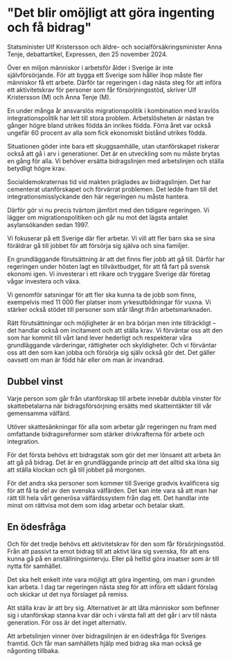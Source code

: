 # "Det blir omöjligt att göra ingenting och få bidrag"

Statsminister Ulf Kristersson och äldre\- och socialförsäkringsminister Anna Tenje, debattartikel, Expressen, den 25 november 2024.


Över en miljon människor i arbetsför ålder i Sverige är inte självförsörjande. För att bygga ett Sverige som håller ihop måste fler människor få ett arbete. Därför tar regeringen i dag nästa steg för att införa ett aktivitetskrav för personer som får försörjningsstöd, skriver Ulf Kristersson (M) och Anna Tenje (M).

En under många år ansvarslös migrationspolitik i kombination med kravlös integrationspolitik har lett till stora problem. Arbetslösheten är nästan tre gånger högre bland utrikes födda än inrikes födda. Förra året var också ungefär 60 procent av alla som fick ekonomiskt bistånd utrikes födda.

Situationen göder inte bara ett skuggsamhälle, utan utanförskapet riskerar också att gå i arv i generationer. Det är en utveckling som nu måste brytas en gång för alla. Vi behöver ersätta bidragslinjen med arbetslinjen och ställa betydligt högre krav.

Socialdemokraternas tid vid makten präglades av bidragslinjen. Det har cementerat utanförskapet och förvärrat problemen. Det ledde fram till det integrationsmisslyckande den här regeringen nu måste hantera.

Därför gör vi nu precis tvärtom jämfört med den tidigare regeringen. Vi lägger om migrationspolitiken och går nu mot det lägsta antalet asylansökanden sedan 1997.

Vi fokuserar på ett Sverige där fler arbetar. Vi vill att fler barn ska se sina föräldrar gå till jobbet för att försörja sig själva och sina familjer.

En grundläggande förutsättning är att det finns fler jobb att gå till. Därför har regeringen under hösten lagt en tillväxtbudget, för att få fart på svensk ekonomi igen. Vi investerar i ett rikare och tryggare Sverige där företag vågar investera och växa.

Vi genomför satsningar för att fler ska kunna ta de jobb som finns, exempelvis med 11 000 fler platser inom yrkesutbildningar för vuxna. Vi stärker också stödet till personer som står långt ifrån arbetsmarknaden.

Rätt förutsättningar och möjligheter är en bra början men inte tillräckligt – det handlar också om incitament och att ställa krav. Vi förväntar oss att den som har kommit till vårt land lever hederligt och respekterar våra grundläggande värderingar, rättigheter och skyldigheter. Och vi förväntar oss att den som kan jobba och försörja sig själv också gör det. Det gäller oavsett om man är född här eller om man är invandrad.

## Dubbel vinst

Varje person som går från utanförskap till arbete innebär dubbla vinster för skattebetalarna när bidragsförsörjning ersätts med skatteintäkter till vår gemensamma välfärd.

Utöver skattesänkningar för alla som arbetar går regeringen nu fram med omfattande bidragsreformer som stärker drivkrafterna för arbete och integration.

För det första behövs ett bidragstak som gör det mer lönsamt att arbeta än att gå på bidrag. Det är en grundläggande princip att det alltid ska löna sig att ställa klockan och gå till jobbet på morgonen.

För det andra ska personer som kommer till Sverige gradvis kvalificera sig för att få ta del av den svenska välfärden. Det kan inte vara så att man har rätt till hela vårt generösa välfärdssystem från dag ett. Det handlar inte minst om rättvisa mot dem som idag arbetar och betalar skatt.

## En ödesfråga

Och för det tredje behövs ett aktivitetskrav för den som får försörjningsstöd. Från att passivt ta emot bidrag till att aktivt lära sig svenska, för att ens kunna gå på en anställningsintervju. Eller på heltid göra insatser som är till nytta för samhället.

Det ska helt enkelt inte vara möjligt att göra ingenting, om man i grunden kan arbeta. I dag tar regeringen nästa steg för att införa ett sådant förslag och skickar ut det nya förslaget på remiss.

Att ställa krav är att bry sig. Alternativet är att låta människor som befinner sig i utanförskap stanna kvar där och i värsta fall att det går i arv till nästa generation. För oss är det inget alternativ.

Att arbetslinjen vinner över bidragslinjen är en ödesfråga för Sveriges framtid. Och får man samhällets hjälp med bidrag ska man också ge någonting tillbaka.
